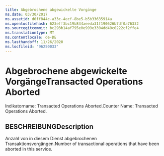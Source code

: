 ```yaml
---
title: Abgebrochene abgewickelte Vorgänge
ms.date: 03/30/2017
ms.assetid: d0ff844c-a33c-4ecf-8be5-b5b33635914a
ms.openlocfilehash: 623eff3bc19b844aeeda31f190626b7df0a76332
ms.sourcegitcommit: bc293b14af795e0e999e3304dd40c0222cf2ffe4
ms.translationtype: MT
ms.contentlocale: de-DE
ms.lasthandoff: 11/26/2020
ms.locfileid: "96250033"
---
```

# <a name="transacted-operations-aborted"></a><span data-ttu-id="e96a0-102">Abgebrochene abgewickelte Vorgänge</span><span class="sxs-lookup"><span data-stu-id="e96a0-102">Transacted Operations Aborted</span></span>

<span data-ttu-id="e96a0-103">Indikatorname: Transacted Operations Aborted.</span><span class="sxs-lookup"><span data-stu-id="e96a0-103">Counter Name: Transacted Operations Aborted.</span></span>  
  
## <a name="description"></a><span data-ttu-id="e96a0-104">BESCHREIBUNG</span><span class="sxs-lookup"><span data-stu-id="e96a0-104">Description</span></span>  

 <span data-ttu-id="e96a0-105">Anzahl von in diesem Dienst abgebrochenen Transaktionsvorgängen.</span><span class="sxs-lookup"><span data-stu-id="e96a0-105">Number of transactional operations that have been aborted in this service.</span></span>
